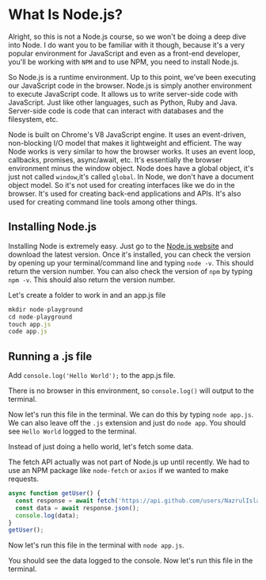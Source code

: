 # What Is Node.js?

Alright, so this is not a Node.js course, so we won't be doing a deep dive into Node. I do want you to be familiar with it though, because it's a very popular environment for JavaScript and even as a front-end developer, you'll be working with `NPM` and to use NPM, you need to install Node.js.

So Node.js is a runtime environment. Up to this point, we've been executing our JavaScript code in the browser. Node.js is simply another environment to execute JavaScript code. It allows us to write server-side code with JavaScript. Just like other languages, such as Python, Ruby and Java. Server-side code is code that can interact with databases and the filesystem, etc.

Node is built on Chrome's V8 JavaScript engine. It uses an event-driven, non-blocking I/O model that makes it lightweight and efficient. The way Node works is very similar to how the browser works. It uses an event loop, callbacks, promises, async/await, etc. It's essentially the browser environment minus the window object. Node does have a global object, it's just not called `window`,it's called `global`. In Node, we don't have a document object model. So it's not used for creating interfaces like we do in the browser. It's used for creating back-end applications and APIs. It's also used for creating command line tools among other things.

## Installing Node.js

Installing Node is extremely easy. Just go to the [Node.js website](https://nodejs.org/en/) and download the latest version. Once it's installed, you can check the version by opening up your terminal/command line and typing `node -v`. This should return the version number. You can also check the version of `npm` by typing `npm -v`. This should also return the version number.

Let's create a folder to work in and an app.js file

```js
mkdir node-playground
cd node-playground
touch app.js
code app.js
```

## Running a .js file

Add `console.log('Hello World');` to the app.js file.

There is no browser in this environment, so `console.log()` will output to the terminal.

Now let's run this file in the terminal. We can do this by typing `node app.js`. We can also leave off the `.js` extension and just do `node app`. You should see `Hello World` logged to the terminal.

Instead of just doing a hello world, let's fetch some data.

The fetch API actually was not part of Node.js up until recently. We had to use an NPM package like `node-fetch` or `axios` if we wanted to make requests.

```js
async function getUser() {
  const response = await fetch('https://api.github.com/users/NazrulIslam');
  const data = await response.json();
  console.log(data);
}
getUser();
```

Now let's run this file in the terminal with `node app.js`.

You should see the data logged to the console. Now let's run this file in the terminal.
